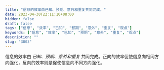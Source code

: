 ```yaml
---
title: "信息的效率由已知、预期、意外和重复共同完成。"
date: 2023-04-30T22:11:10+08:00
hidden: false
draft: false
tags: ["信息", "效率", "已知", "预期", "意外", "重复", "观点"]
keywords: ["信息", "效率", "已知", "预期", "意外", "重复", "观点"]
description: ""
slug: "3003"
---
```


信息的效率由 *已知、预期、意外和重复* 共同完成。正向的效率促使信息向相同方向强化，反向的效率则是促使信息向不同方向强化。
